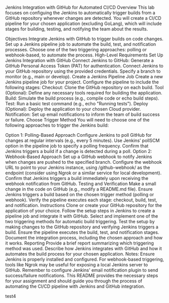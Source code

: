 Jenkins Integration with GitHub for Automated CI/CD
Overview
This lab focuses on configuing the Jenkins to automatically trigger builds from a GitHub repository whenever changes are detected. You will create a CI/CD pipeline for your chosen application (excluding GoLang), which will include stages for building, testing, and notifying the team about the results.

Objectives
Integrate Jenkins with GitHub to trigger builds on code changes.
Set up a Jenkins pipeline job to automate the build, test, and notification processes.
Choose one of the two triggering approaches: polling or webhook-based, to automate the process.
High-Level Requirements
Set Up Jenkins Integration with GitHub
Connect Jenkins to GitHub:
Generate a GitHub Personal Access Token (PAT) for authentication.
Connect Jenkins to your GitHub repository using the provided credentials.
Specify a branch to monitor (e.g., main or develop).
Create a Jenkins Pipeline Job
Create a new Jenkins pipeline job for your project.
Configure the pipeline to include the following stages:
Checkout: Clone the GitHub repository on each build.
Tool (Optional): Define any necessary tools required for building the application.
Build: Simulate the build process (e.g., compile code or echo build steps).
Test: Run a basic test command (e.g., echo "Running tests").
Deploy (Optional): Deploy the application to your chosen Cloud provider.
Notification: Set up email notifications to inform the team of build success or failure.
Choose Trigger Method
You will need to choose one of the following approaches to trigger the Jenkins build:

Option 1: Polling-Based Approach
Configure Jenkins to poll GitHub for changes at regular intervals (e.g., every 5 minutes).
Use Jenkins’ pollSCM option in the pipeline job to specify a polling frequency.
Confirm that Jenkins triggers a build if a change is detected during a poll.
Option 2: Webhook-Based Approach
Set up a GitHub webhook to notify Jenkins when changes are pushed to the specified branch.
Configure the webhook URL to point to your Jenkins instance, using /github-webhook/ as the endpoint (consider using Ngrok or a similar service for local development).
Confirm that Jenkins triggers a build immediately upon receiving the webhook notification from GitHub.
Testing and Verification
Make a small change in the code on GitHub (e.g., modify a README.md file).
Ensure Jenkins triggers a build based on the chosen trigger method (polling or webhook).
Verify the pipeline executes each stage: checkout, build, test, and notification.
Instructions
Clone or create your GitHub repository for the application of your choice.
Follow the setup steps in Jenkins to create a pipeline job and integrate it with GitHub.
Select and implement one of the two triggering methods for automatic build triggering.
Test the setup by making changes to the GitHub repository and verifying Jenkins triggers a build.
Ensure the pipeline executes the build, test, and notification stages.
Document the integration process, including the chosen approach and how it works.
Reporting
Provide a brief report summarizing which triggering method was used.
Describe how Jenkins integrates with GitHub and how it automates the build process for your chosen application.
Notes:
Ensure Jenkins is properly installed and configured.
For webhook-based triggering, tools like Ngrok may be useful for exposing a local Jenkins server to GitHub.
Remember to configure Jenkins' email notification plugin to send success/failure notifications.
This README provides the necessary steps for your assignment and should guide you through the process of automating the CI/CD pipeline with Jenkins and GitHub integration.

test4
